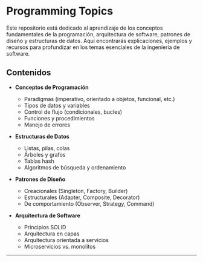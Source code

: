 # Programming Topics

Este repositorio está dedicado al aprendizaje de los conceptos fundamentales de la programación, arquitectura de software, patrones de diseño y estructuras de datos. Aquí encontrarás explicaciones, ejemplos y recursos para profundizar en los temas esenciales de la ingeniería de software.

## Contenidos

- **Conceptos de Programación**

  - Paradigmas (imperativo, orientado a objetos, funcional, etc.)
  - Tipos de datos y variables
  - Control de flujo (condicionales, bucles)
  - Funciones y procedimientos
  - Manejo de errores

- **Estructuras de Datos**

  - Listas, pilas, colas
  - Árboles y grafos
  - Tablas hash
  - Algoritmos de búsqueda y ordenamiento

- **Patrones de Diseño**

  - Creacionales (Singleton, Factory, Builder)
  - Estructurales (Adapter, Composite, Decorator)
  - De comportamiento (Observer, Strategy, Command)

- **Arquitectura de Software**
  - Principios SOLID
  - Arquitectura en capas
  - Arquitectura orientada a servicios
  - Microservicios vs. monolitos

---
